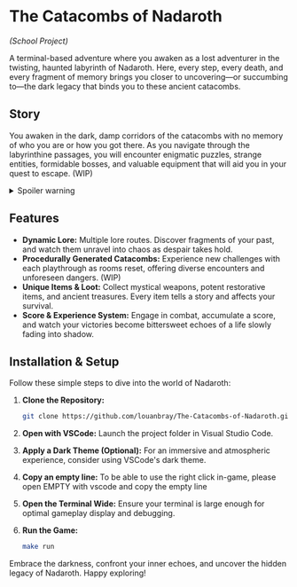 # The Catacombs of Nadaroth
_(School Project)_

A terminal-based adventure where you awaken as a lost adventurer in the twisting, haunted labyrinth of Nadaroth. Here, every step, every death, and every fragment of memory brings you closer to uncovering—or succumbing to—the dark legacy that binds you to these ancient catacombs.


## Story

You awaken in the dark, damp corridors of the catacombs with no memory of who you are or how you got there. As you navigate through the labyrinthine passages, you will encounter enigmatic puzzles, strange entities, formidable bosses, and valuable equipment that will aid you in your quest to escape. (WIP)

<details>
  <summary>Spoiler warning</summary>
  
  Your progress is measured not just by physical survival, but also by a unique score that reflects both your achievements and your eroding mental health. With each death, you awaken anew in the spawn room, your mind further fragmented by despair. The narrative evolves depending on your mental health—ranging from clarity and determination to utter desolation.
  
</details>

## Features

- **Dynamic Lore:** Multiple lore routes. Discover fragments of your past, and watch them unravel into chaos as despair takes hold.
- **Procedurally Generated Catacombs:** Experience new challenges with each playthrough as rooms reset, offering diverse encounters and unforeseen dangers. (WIP)
- **Unique Items & Loot:** Collect mystical weapons, potent restorative items, and ancient treasures. Every item tells a story and affects your survival.
- **Score & Experience System:** Engage in combat, accumulate a score, and watch your victories become bittersweet echoes of a life slowly fading into shadow.

## Installation & Setup

Follow these simple steps to dive into the world of Nadaroth:

1. **Clone the Repository:**
    ```bash
    git clone https://github.com/louanbray/The-Catacombs-of-Nadaroth.git
    ```

2. **Open with VSCode:**
    Launch the project folder in Visual Studio Code.

3. **Apply a Dark Theme (Optional):**
    For an immersive and atmospheric experience, consider using VSCode's dark theme.

4. **Copy an empty line:**
    To be able to use the right click in-game, please open EMPTY with vscode and copy the empty line

5. **Open the Terminal Wide:**
    Ensure your terminal is large enough for optimal gameplay display and debugging.

6. **Run the Game:**
    ```bash
    make run
    ```


Embrace the darkness, confront your inner echoes, and uncover the hidden legacy of Nadaroth. Happy exploring!
